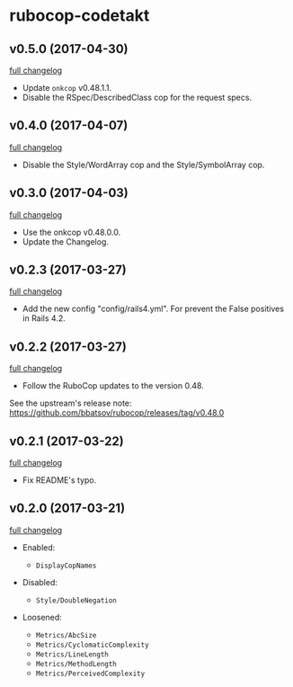 # rubocop-codetakt

## v0.5.0 (2017-04-30)

[full changelog](https://github.com/codetakt/rubocop-codetakt/compare/v0.4.0...v0.5.0)

* Update `onkcop` v0.48.1.1.
* Disable the RSpec/DescribedClass cop for the request specs.

## v0.4.0 (2017-04-07)

[full changelog](https://github.com/codetakt/rubocop-codetakt/compare/v0.3.0...v0.4.0)

* Disable the Style/WordArray cop and the Style/SymbolArray cop.

## v0.3.0 (2017-04-03)

[full changelog](https://github.com/codetakt/rubocop-codetakt/compare/v0.2.3...v0.3.0)

* Use the onkcop v0.48.0.0.
* Update the Changelog.

## v0.2.3 (2017-03-27)

[full changelog](https://github.com/codetakt/rubocop-codetakt/compare/v0.2.2...v0.2.3)

* Add the new config "config/rails4.yml".
  For prevent the False positives in Rails 4.2.

## v0.2.2 (2017-03-27)

[full changelog](https://github.com/codetakt/rubocop-codetakt/compare/v0.2.1...v0.2.2)

* Follow the RuboCop updates to the version 0.48.

See the upstream's release note: <https://github.com/bbatsov/rubocop/releases/tag/v0.48.0>

## v0.2.1 (2017-03-22)

[full changelog](https://github.com/codetakt/rubocop-codetakt/compare/v0.2.0...v0.2.1)

* Fix README's typo.

## v0.2.0 (2017-03-21)

[full changelog](https://github.com/codetakt/rubocop-codetakt/compare/v0.1.0...v0.2.0)

* Enabled:
  * `DisplayCopNames`

* Disabled:
  * `Style/DoubleNegation`

* Loosened:
  * `Metrics/AbcSize`
  * `Metrics/CyclomaticComplexity`
  * `Metrics/LineLength`
  * `Metrics/MethodLength`
  * `Metrics/PerceivedComplexity`
